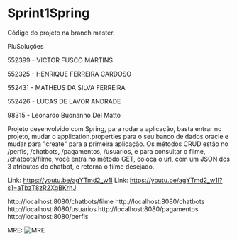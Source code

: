 # Sprint1Spring
Código do projeto na branch master.

PluSoluções

552399 - VICTOR FUSCO MARTINS

552325 - HENRIQUE FERREIRA CARDOSO

552431 - MATHEUS DA SILVA FERREIRA

552426 - LUCAS DE LAVOR ANDRADE

98315 - Leonardo Buonanno Del Matto

Projeto desenvolvido com Spring, para rodar a aplicação, basta entrar no projeto, mudar o application.properties para o seu banco de dados oracle e mudar para "create" para a primeira aplicação. Os métodos CRUD estão no
/perfis, /chatbots, /pagamentos, /usuarios, e para consultar o filme, /chatbots/filme, você entra no método GET, coloca o url, com um JSON dos 3 atributos do chatbot, e retorna o filme desejado.

Link: https://youtu.be/agYTmd2_w1I
Link: https://youtu.be/agYTmd2_w1I?s1=aTbzT8zR2XgBKrhJ

http://localhost:8080/chatbots/filme
http://localhost:8080/chatbots
http://localhost:8080/usuarios
http://localhost:8080/pagamentos
http://localhost:8080/perfis


MRE:
![MRE](https://github.com/HenriqueFerC/Sprint1Spring/assets/129521477/845c7651-d422-4f5a-b45a-eef45dabd5a9)

